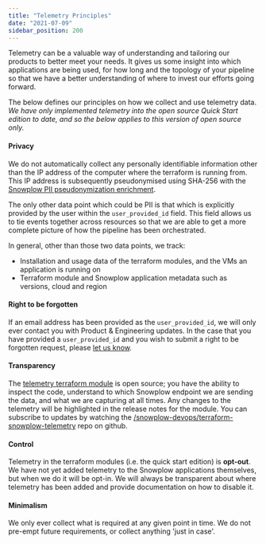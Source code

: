 ```yaml
---
title: "Telemetry Principles"
date: "2021-07-09"
sidebar_position: 200
---
```


Telemetry can be a valuable way of understanding and tailoring our products to better meet your needs. It gives us some insight into which applications are being used, for how long and the topology of your pipeline so that we have a better understanding of where to invest our efforts going forward.

The below defines our principles on how we collect and use telemetry data. _We have only implemented telemetry into the open source Quick Start edition to date, and so the below applies to this version of open source only._

#### Privacy

We do not automatically collect any personally identifiable information other than the IP address of the computer where the terraform is running from. This IP address is subsequently pseudonymised using SHA-256 with the [Snowplow PII pseudonymization enrichment](/docs/enriching-your-data/available-enrichments/pii-pseudonymization-enrichment.md).

The only other data point which could be PII is that which is explicitly provided by the user within the `user_provided_id` field. This field allows us to tie events together across resources so that we are able to get a more complete picture of how the pipeline has been orchestrated.

In general, other than those two data points, we track:

- Installation and usage data of the terraform modules, and the VMs an application is running on
- Terraform module and Snowplow application metadata such as versions, cloud and region

#### Right to be forgotten

If an email address has been provided as the `user_provided_id`, we will only ever contact you with Product & Engineering updates. In the case that you have provided a `user_provided_id` and you wish to submit a right to be forgotten request, please [let us know](https://snowplowanalytics.com/contact-us/).

#### Transparency

The [telemetry terraform module](https://github.com/snowplow-devops/terraform-snowplow-telemetry) is open source; you have the ability to inspect the code, understand to which Snowplow endpoint we are sending the data, and what we are capturing at all times. Any changes to the telemetry will be highlighted in the release notes for the module. You can subscribe to updates by watching the [/snowplow-devops/terraform-snowplow-telemetry](https://github.com/snowplow-devops/terraform-snowplow-telemetry) repo on github.

#### Control

Telemetry in the terraform modules (i.e. the quick start edition) is **opt-out**. We have not yet added telemetry to the Snowplow applications themselves, but when we do it will be opt-in. We will always be transparent about where telemetry has been added and provide documentation on how to disable it.

#### Minimalism

We only ever collect what is required at any given point in time. We do not pre-empt future requirements, or collect anything 'just in case'.
